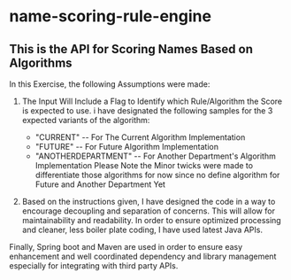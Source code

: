 # name-scoring-rule-engine
## This is the API for Scoring Names Based on Algorithms

In this Exercise, the following Assumptions were made:
1. The Input Will Include a Flag to Identify which Rule/Algorithm the Score is expected to use. i have designated the following samples for the 3 expected variants of the algorithm:
     - "CURRENT" -- For The Current Algorithm Implementation
     - "FUTURE" -- For Future Algorithm Implementation
     - "ANOTHERDEPARTMENT" -- For Another Department's Algorithm Implementation
  Please Note the Minor twicks were made to differentiate those algorithms for now since no define algorithm for Future and Another Department Yet
  
  2. Based on the instructions given, I have designed the code in a way to encourage decoupling and separation of concerns. This will allow for maintainability and readability.
  In order to ensure optimized processing and cleaner, less boiler plate coding, I have used latest Java APIs. 
  
  Finally, Spring boot and Maven are used in order to ensure easy enhancement and well coordinated dependency and library management especially for integrating with third party APIs.
